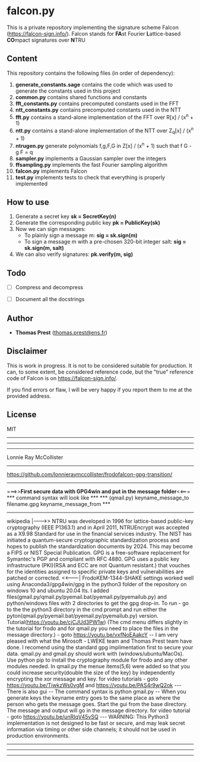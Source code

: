 # falcon.py

This is a private repository implementing the signature scheme Falcon (https://falcon-sign.info/).
Falcon stands for **FA**st Fourier **L**attice-based **CO**mpact signatures over **N**TRU

## Content

This repository contains the following files (in order of dependency):
1. **generate_constants.sage** contains the code which was used to generate the constants used in this project
1. **common.py** contains shared functions and constants
1. **fft_constants.py** contains precomputed constants used in the FFT
1. **ntt_constants.py** contains precomputed constants used in the NTT
1. **fft.py** contains a stand-alone implementation of the FFT over R[x] / (x<sup>n</sup> + 1)
1. **ntt.py** contains a stand-alone implementation of the NTT over Z<sub>q</sub>[x] / (x<sup>n</sup> + 1)
1. **ntrugen.py** generate polynomials f,g,F,G in Z[x] / (x<sup>n</sup> + 1) such that f G - g F = q
1. **sampler.py** implements a Gaussian sampler over the integers
1. **ffsampling.py** implements the fast Fourier sampling algorithm
1. **falcon.py** implements Falcon
1. **test.py** implements tests to check that everything is properly implemented


## How to use

1. Generate a secret key **sk = SecretKey(n)**
1. Generate the corresponding public key **pk = PublicKey(sk)**
1. Now we can sign messages:
   - To plainly sign a message m: **sig = sk.sign(m)**
   - To sign a message m with a pre-chosen 320-bit integer salt: **sig = sk.sign(m, salt)**
1. We can also verify signatures: **pk.verify(m, sig)**

## Todo

- [ ] Compress and decompress
- [ ] Document all the docstrings


## Author

* **Thomas Prest** (thomas.prest@ens.fr)

## Disclaimer

This is work in progress. It is not to be considered suitable for production.
It can, to some extent, be considered reference code, but the "true" reference code of Falcon is on https://falcon-sign.info/.

If you find errors or flaw, I will be very happy if you report them to me at the provided address.

## License

MIT


***
***
***
Lonnie Ray McCollister
***
https://github.com/lonnieraymccollister/frodofalcon-gpg-transition/
***
===>>**First secure data with GPG4win and put in the message folder**<<===
 *** command syntax will look like *** 
 *** (qmail.py) keyname_message_to filename.gpg keyname_message_from *** 
***
wikipedia |--->> NTRU was developed in 1996 for lattice-based public-key cryptography (IEEE P1363.1) and in April 2011, NTRUEncrypt was accepted as a X9.98 Standard for use in the financial services industry. The NIST has initiated a quantum-secure cryptographic standardization process and hopes to publish the standardization documents by 2024.  This may become a FIPS or NIST Special Publication.  GPG is a free-software replacement for Symantec's PGP and compliant with RFC 4880. GPG uses a public key infrastructure (PKI)(RSA and ECC are not Quantum resistant.) that vouches for the identities assigned to specific private keys and vulnerabilities are patched or corrected. <<---| FrodoKEM-1344-SHAKE settings worked well using Anaconda3/gpg4win/gpg in the python3 folder of the repository on windows 10 and ubuntu 20.04 lts.  I  added files(gmail.py/qmail.py/pyemail.bat/pyemail.py/pyemailub.py) and python/windows files with 2 directories to get the gpg drop-in. To run - go to the the python3 directory in the cmd prompt and run either the pyton(qmail.py/pyemail.bat/pyemail.py/pyemailub.py) version. Tutorial(https://youtu.be/cjCJUd3PW1w) (The cmd menu differs slightly in the tutorial for frodo and for qmail.py you need to place the files in the message directory.) - goto https://youtu.be/vxfNoEAakcY -- I am very pleased with what the Mirosoft - LWEKE team and Thomas Prest team have done.  I recomend using the standard gpg implimentation first to secure your data. qmail.py and gmail.py should work with (windows/ubuntu/MacOs). Use python pip to install the cryptography module for frodo and any other modules needed.  In qmail.py the menue items(5,6) were added so that you could increase security(double the size of the key) by independently encrypting the xor message and key.  for video tutorials - goto https://youtu.be/TiwkzWs0vgM and https://youtu.be/PAS4r9wQ2ok  --- There is also gui -- The command syntax is python gmail.py -- When you generate keys the keyname entry goes to the same place as where the person who gets the message goes. Start the gui from the base directory.  The message and output will go in the message directory.  for video tutorial - goto https://youtu.be/unRIqV45vSQ   --- WARNING: This Python3 implementation is not designed to be fast or secure, and may leak secret information via timing or other side channels; it should not be used in production environments.
*** 
***
***

